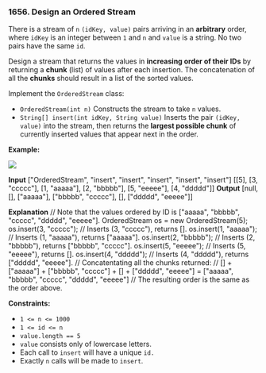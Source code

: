 ### 1656\. Design an Ordered Stream


There is a stream of `n` `(idKey, value)` pairs arriving in an **arbitrary** order, where `idKey` is an integer between `1` and `n` and `value` is a string. No two pairs have the same `id`.

Design a stream that returns the values in **increasing order of their IDs** by returning a **chunk** (list) of values after each insertion. The concatenation of all the **chunks** should result in a list of the sorted values.

Implement the `OrderedStream` class:

*   `OrderedStream(int n)` Constructs the stream to take `n` values.
*   `String[] insert(int idKey, String value)` Inserts the pair `(idKey, value)` into the stream, then returns the **largest possible chunk** of currently inserted values that appear next in the order.

**Example:**

**![](https://assets.leetcode.com/uploads/2020/11/10/q1.gif)**

**Input**
\["OrderedStream", "insert", "insert", "insert", "insert", "insert"\]
\[\[5\], \[3, "ccccc"\], \[1, "aaaaa"\], \[2, "bbbbb"\], \[5, "eeeee"\], \[4, "ddddd"\]\]
**Output**
\[null, \[\], \["aaaaa"\], \["bbbbb", "ccccc"\], \[\], \["ddddd", "eeeee"\]\]

**Explanation**
// Note that the values ordered by ID is \["aaaaa", "bbbbb", "ccccc", "ddddd", "eeeee"\].
OrderedStream os = new OrderedStream(5);
os.insert(3, "ccccc"); // Inserts (3, "ccccc"), returns \[\].
os.insert(1, "aaaaa"); // Inserts (1, "aaaaa"), returns \["aaaaa"\].
os.insert(2, "bbbbb"); // Inserts (2, "bbbbb"), returns \["bbbbb", "ccccc"\].
os.insert(5, "eeeee"); // Inserts (5, "eeeee"), returns \[\].
os.insert(4, "ddddd"); // Inserts (4, "ddddd"), returns \["ddddd", "eeeee"\].
// Concatentating all the chunks returned:
// \[\] + \["aaaaa"\] + \["bbbbb", "ccccc"\] + \[\] + \["ddddd", "eeeee"\] = \["aaaaa", "bbbbb", "ccccc", "ddddd", "eeeee"\]
// The resulting order is the same as the order above.

**Constraints:**

*   `1 <= n <= 1000`
*   `1 <= id <= n`
*   `value.length == 5`
*   `value` consists only of lowercase letters.
*   Each call to `insert` will have a unique `id.`
*   Exactly `n` calls will be made to `insert`.